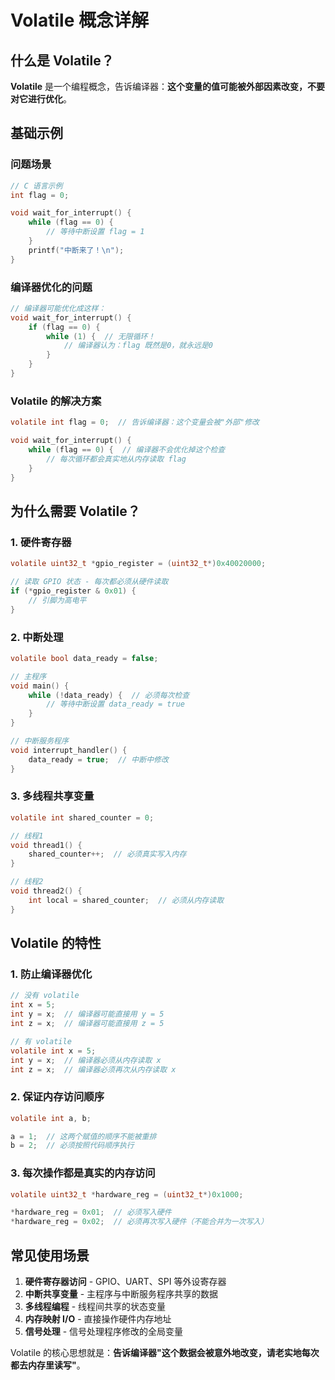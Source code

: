 # Volatile 概念详解

## 什么是 Volatile？

**Volatile** 是一个编程概念，告诉编译器：**这个变量的值可能被外部因素改变，不要对它进行优化**。

## 基础示例

### 问题场景
```c
// C 语言示例
int flag = 0;

void wait_for_interrupt() {
    while (flag == 0) {
        // 等待中断设置 flag = 1
    }
    printf("中断来了！\n");
}
```

### 编译器优化的问题
```c
// 编译器可能优化成这样：
void wait_for_interrupt() {
    if (flag == 0) {
        while (1) {  // 无限循环！
            // 编译器认为：flag 既然是0，就永远是0
        }
    }
}
```

### Volatile 的解决方案
```c
volatile int flag = 0;  // 告诉编译器：这个变量会被"外部"修改

void wait_for_interrupt() {
    while (flag == 0) {  // 编译器不会优化掉这个检查
        // 每次循环都会真实地从内存读取 flag
    }
}
```

## 为什么需要 Volatile？

### 1. 硬件寄存器
```c
volatile uint32_t *gpio_register = (uint32_t*)0x40020000;

// 读取 GPIO 状态 - 每次都必须从硬件读取
if (*gpio_register & 0x01) {
    // 引脚为高电平
}
```

### 2. 中断处理
```c
volatile bool data_ready = false;

// 主程序
void main() {
    while (!data_ready) {  // 必须每次检查
        // 等待中断设置 data_ready = true
    }
}

// 中断服务程序
void interrupt_handler() {
    data_ready = true;  // 中断中修改
}
```

### 3. 多线程共享变量
```c
volatile int shared_counter = 0;

// 线程1
void thread1() {
    shared_counter++;  // 必须真实写入内存
}

// 线程2  
void thread2() {
    int local = shared_counter;  // 必须从内存读取
}
```

## Volatile 的特性

### 1. 防止编译器优化
```c
// 没有 volatile
int x = 5;
int y = x;  // 编译器可能直接用 y = 5
int z = x;  // 编译器可能直接用 z = 5

// 有 volatile
volatile int x = 5;
int y = x;  // 编译器必须从内存读取 x
int z = x;  // 编译器必须再次从内存读取 x
```

### 2. 保证内存访问顺序
```c
volatile int a, b;

a = 1;  // 这两个赋值的顺序不能被重排
b = 2;  // 必须按照代码顺序执行
```

### 3. 每次操作都是真实的内存访问
```c
volatile uint32_t *hardware_reg = (uint32_t*)0x1000;

*hardware_reg = 0x01;  // 必须写入硬件
*hardware_reg = 0x02;  // 必须再次写入硬件（不能合并为一次写入）
```

## 常见使用场景

1. **硬件寄存器访问** - GPIO、UART、SPI 等外设寄存器
2. **中断共享变量** - 主程序与中断服务程序共享的数据
3. **多线程编程** - 线程间共享的状态变量
4. **内存映射 I/O** - 直接操作硬件内存地址
5. **信号处理** - 信号处理程序修改的全局变量

Volatile 的核心思想就是：**告诉编译器"这个数据会被意外地改变，请老实地每次都去内存里读写"**。